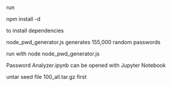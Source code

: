 run

npm install -d 

to install dependencies

node_pwd_generator.js generates 155,000 random passwords

run with node node_pwd_generator.js


Password Analyzer.ipynb can be opened with Jupyter Notebook

untar seed file 100_all.tar.gz first
